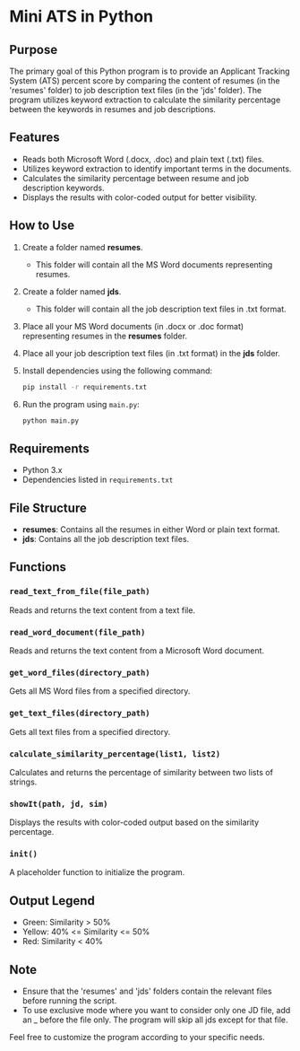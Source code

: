 # Mini ATS in Python

## Purpose

The primary goal of this Python program is to provide an Applicant Tracking System (ATS) percent score by comparing the content of resumes (in the 'resumes' folder) to job description text files (in the 'jds' folder). The program utilizes keyword extraction to calculate the similarity percentage between the keywords in resumes and job descriptions.

## Features

- Reads both Microsoft Word (.docx, .doc) and plain text (.txt) files.
- Utilizes keyword extraction to identify important terms in the documents.
- Calculates the similarity percentage between resume and job description keywords.
- Displays the results with color-coded output for better visibility.

## How to Use

1. Create a folder named **resumes**.
   - This folder will contain all the MS Word documents representing resumes.

2. Create a folder named **jds**.
   - This folder will contain all the job description text files in .txt format.

3. Place all your MS Word documents (in .docx or .doc format) representing resumes in the **resumes** folder.

4. Place all your job description text files (in .txt format) in the **jds** folder.

5. Install dependencies using the following command:

    ```bash
    pip install -r requirements.txt
    ```

6. Run the program using `main.py`:

    ```bash
    python main.py
    ```

## Requirements

- Python 3.x
- Dependencies listed in `requirements.txt`

## File Structure

- **resumes**: Contains all the resumes in either Word or plain text format.
- **jds**: Contains all the job description text files.

## Functions

### `read_text_from_file(file_path)`

Reads and returns the text content from a text file.

### `read_word_document(file_path)`

Reads and returns the text content from a Microsoft Word document.

### `get_word_files(directory_path)`

Gets all MS Word files from a specified directory.

### `get_text_files(directory_path)`

Gets all text files from a specified directory.

### `calculate_similarity_percentage(list1, list2)`

Calculates and returns the percentage of similarity between two lists of strings.

### `showIt(path, jd, sim)`

Displays the results with color-coded output based on the similarity percentage.

### `init()`

A placeholder function to initialize the program.

## Output Legend

- Green: Similarity > 50%
- Yellow: 40% <= Similarity <= 50%
- Red: Similarity < 40%

## Note

- Ensure that the 'resumes' and 'jds' folders contain the relevant files before running the script.
- To use exclusive mode where you want to consider only one JD file, add an _ before the file only. The program will skip all 
jds except for that file.

Feel free to customize the program according to your specific needs.
